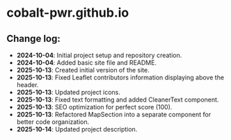 # cobalt-pwr.github.io

## Change log:

- **2024-10-04**: Initial project setup and repository creation.
- **2024-10-04**: Added basic site file and README.
- **2025-10-13**: Created initial version of the site.
- **2025-10-13**: Fixed Leaflet contributors information displaying above the header.
- **2025-10-13**: Updated project icons.
- **2025-10-13**: Fixed text formatting and added CleanerText component.
- **2025-10-13**: SEO optimization for perfect score (100).
- **2025-10-13**: Refactored MapSection into a separate component for better code organization.
- **2025-10-14**: Updated project description.